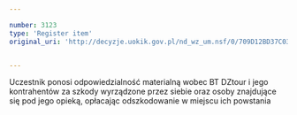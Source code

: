 ```yaml
---

number: 3123
type: 'Register item'
original_uri: 'http://decyzje.uokik.gov.pl/nd_wz_um.nsf/0/709D12BD37C03432C12579F8003F65E0?OpenDocument'


---
```


Uczestnik ponosi odpowiedzialność materialną wobec BT DZtour i jego kontrahentów za szkody wyrządzone przez siebie oraz osoby znajdujące się pod jego opieką, opłacając odszkodowanie w miejscu ich powstania
